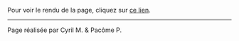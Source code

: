 
Pour voir le rendu de la page, cliquez sur [ce lien](https://rawgit.com/C83/THP_Day03/master/index.html).

---

Page réalisée par Cyril M. & Pacôme P.
